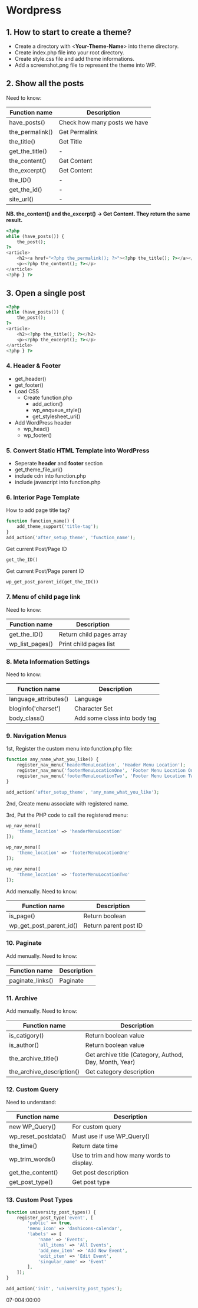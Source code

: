 # Wordpress

## 1. How to start to create a theme?

- Create a directory with <**Your-Theme-Name**> into theme directory.
- Create index.php file into your root directory.
- Create style.css file and add theme informations.
- Add a screenshot.png file to represent the theme into WP.

## 2. Show all the posts

Need to know:

| Function name | Description |
| ------------- | ----------- |
| have_posts()  | Check how many posts we have |
| the_permalink() | Get Permalink |
| the_title() | Get Title |
| get_the_title() | - |
| the_content() | Get Content |
| the_excerpt() | Get Content |
| the_ID() | - |
| get_the_id() | - |
| site_url() | - |

**NB. the_content() and the_excerpt() -> Get Content. They return the same result.**

```php
<?php
while (have_posts()) {
    the_post();
?>
<article>
    <h2><a href="<?php the_permalink(); ?>"><?php the_title(); ?></a></h2>
    <p><?php the_content(); ?></p>
</article>
<?php } ?>
```

## 3. Open a single post

```php
<?php
while (have_posts()) {
    the_post();
?>
<article>
    <h2><?php the_title(); ?></h2>
    <p><?php the_excerpt(); ?></p>
</article>
<?php } ?>
```

### 4. Header & Footer

- get_header()
- get_footer()
- Load CSS
  - Create function.php
    - add_action()
    - wp_enqueue_style()
    - get_stylesheet_uri()
- Add WordPress header
  - wp_head()
  - wp_footer()

### 5. Convert Static HTML Template into WordPress

- Seperate **header** and **footer** section
- get_theme_file_uri()
- include cdn into function.php
- include javascript into function.php

### 6. Interior Page Template

How to add page title tag?

```php
function function_name() {
    add_theme_support('title-tag');
}
add_action('after_setup_theme', 'function_name');
```

Get current Post/Page ID

```php
get_the_ID()
```

Get current Post/Page parent ID

```php
wp_get_post_parent_id(get_the_ID())
```

### 7. Menu of child page link

Need to know:

| Function name | Description |
| ------------- | ----------- |
| get_the_ID()  | Return child pages array |
| wp_list_pages() | Print child pages list |

### 8. Meta Information Settings

Need to know:

| Function name | Description |
| ------------- | ----------- |
| language_attributes() | Language |
| bloginfo('charset') | Character Set |
| body_class() | Add some class into body tag |

### 9. Navigation Menus

1st, Register the custom menu into function.php file:

```php
function any_name_what_you_like() {
    register_nav_menu('headerMenuLocation', 'Header Menu Location');
    register_nav_menu('footerMenuLocationOne', 'Footer Menu Location One');
    register_nav_menu('footerMenuLocationTwo', 'Footer Menu Location Two');
}

add_action('after_setup_theme', 'any_name_what_you_like');
```

2nd, Create menu associate with registered name.

3rd, Put the PHP code to call the registered menu:

```php
wp_nav_menu([
    'theme_location' => 'headerMenuLocation'
]);

wp_nav_menu([
    'theme_location' => 'footerMenuLocationOne'
]);

wp_nav_menu([
    'theme_location' => 'footerMenuLocationTwo'
]);
```

Add menually. Need to know:

| Function name | Description |
| ------------- | ----------- |
| is_page() | Return boolean |
| wp_get_post_parent_id() | Return parent post ID |

### 10. Paginate

Add menually. Need to know:

| Function name | Description |
| ------------- | ----------- |
| paginate_links() | Paginate |

### 11. Archive

Add menually. Need to know:

| Function name | Description |
| ------------- | ----------- |
| is_catigory() | Return boolean value |
| is_author() | Return boolean value |
| the_archive_title() | Get archive title (Category, Authod, Day, Month, Year) |
| the_archive_description() | Get category description |

### 12. Custom Query

Need to understand:

| Function name | Description |
| ------------- | ----------- |
| new WP_Query() | For custom query |
| wp_reset_postdata() | Must use if use WP_Query() |
| the_time() | Return date time |
| wp_trim_words() | Use to trim and how many words to display. |
| get_the_content() | Get post description |
| get_post_type() | Get post type |

### 13. Custom Post Types

```php
function university_post_types() {
    register_post_type('event', [
        'public' => true,
        'menu_icon' => 'dashicons-calendar',
        'labels' => [
            'name' => 'Events',
            'all_items' => 'All Events',
            'add_new_item' => 'Add New Event',
            'edit_item' => 'Edit Event',
            'singular_name' => 'Event'
        ],
    ]);
}

add_action('init', 'university_post_types');
```

07-004:00:00
